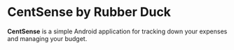 # CentSense by Rubber Duck
<b>CentSense</b> is a simple Android application for tracking down your expenses and managing your budget.
